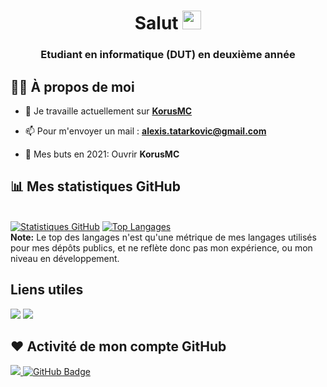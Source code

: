 <h1 align="center">Salut <img src="https://raw.githubusercontent.com/MartinHeinz/MartinHeinz/master/wave.gif" width="30px"></h1>
<h3 align="center">Etudiant en informatique (DUT) en deuxième année</h3>

## 🙋‍♂️ À propos de moi

- 🔭 Je travaille actuellement sur **[KorusMC](https://korusmc.fr/)**

- 📫 Pour m'envoyer un mail : **alexis.tatarkovic@gmail.com**

- 🥅 Mes buts en 2021: Ouvrir **KorusMC**

## 📊 Mes statistiques GitHub

  <br/>
    <a href="https://github.com/SubhamRaoniar28/github-readme-stats"><img alt="Statistiques GitHub" src="https://github-readme-stats.vercel.app/api?username=ShAd-x&show_icons=true&count_private=true&theme=react&hide_border=true&bg_color=0D1117" /></a>
  <a href="https://github.com/SubhamRaoniar28/github-readme-stats"><img alt="Top Langages" src="https://github-readme-stats.vercel.app/api/top-langs/?username=ShAd-x&langs_count=8&count_private=true&layout=compact&theme=react&hide_border=true&bg_color=0D1117" /></a>
  <br/>
  <b>Note:</b> Le top des langages n'est qu'une métrique de mes langages utilisés pour mes dépôts publics, et ne reflète donc pas mon expérience, ou mon niveau en développement.

## Liens utiles
<p align="left">

<a href = "https://www.linkedin.com/in/alexis-tatarkovic-8a16031a1/"><img src="https://img.icons8.com/fluent/48/000000/linkedin.png"/></a>
<a href = "https://twitter.com/ShAd_x_x"><img src="https://img.icons8.com/fluent/48/000000/twitter.png"/></a>

</p>

## ❤ Activité de mon compte GitHub
<a href="https://github.com/Meghna-DAS/github-profile-views-counter">
    <img src="https://komarev.com/ghpvc/?username=ShAd-x">
</a>
<a href="https://github.com/ShAd-x?tab=followers"><img src="https://img.shields.io/github/followers/ShAd-x?label=Followers&style=social" alt="GitHub Badge"></a>
